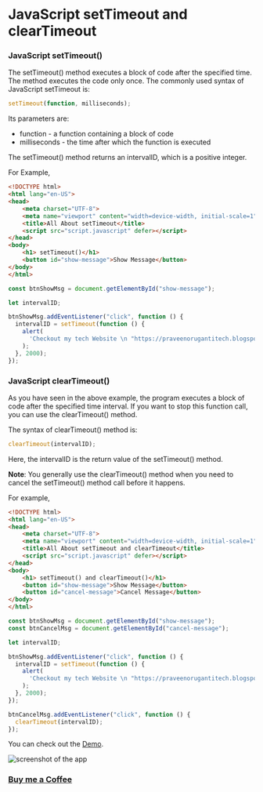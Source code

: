 # JavaScript setTimeout and clearTimeout

### JavaScript setTimeout()
The setTimeout() method executes a block of code after the specified time. The method executes the code only once.
The commonly used syntax of JavaScript setTimeout is:
```javascript
setTimeout(function, milliseconds);
```
Its parameters are:
- function - a function containing a block of code
- milliseconds - the time after which the function is executed

The setTimeout() method returns an intervalID, which is a positive integer.

For Example,

```HTML
<!DOCTYPE html>
<html lang="en-US">
<head>
    <meta charset="UTF-8">
    <meta name="viewport" content="width=device-width, initial-scale=1">
    <title>All About setTimeout</title>
    <script src="script.javascript" defer></script>
</head>
<body>
    <h1> setTimeout()</h1>
    <button id="show-message">Show Message</button>
</body>
</html>
```
```javascript
const btnShowMsg = document.getElementById("show-message");

let intervalID;

btnShowMsg.addEventListener("click", function () {
  intervalID = setTimeout(function () {
    alert(
      'Checkout my tech Website \n "https://praveenorugantitech.blogspot.com"'
    );
  }, 2000);
});

```
### JavaScript clearTimeout()
As you have seen in the above example, the program executes a block of code after the specified time interval. If you want to stop this function call, you can use the clearTimeout() method.

The syntax of clearTimeout() method is:
```javascript
clearTimeout(intervalID);
```
Here, the intervalID is the return value of the setTimeout() method.

**Note**: You generally use the clearTimeout() method when you need to cancel the setTimeout() method call before it happens.

For example,

```HTML
<!DOCTYPE html>
<html lang="en-US">
<head>
    <meta charset="UTF-8">
    <meta name="viewport" content="width=device-width, initial-scale=1">
    <title>All About setTimeout and clearTimeout</title>
    <script src="script.javascript" defer></script>
</head>
<body>
    <h1> setTimeout() and clearTimeout()</h1>
    <button id="show-message">Show Message</button>
    <button id="cancel-message">Cancel Message</button>
</body>
</html>
```
```javascript
const btnShowMsg = document.getElementById("show-message");
const btnCancelMsg = document.getElementById("cancel-message");

let intervalID;

btnShowMsg.addEventListener("click", function () {
  intervalID = setTimeout(function () {
    alert(
      'Checkout my tech Website \n "https://praveenorugantitech.blogspot.com"'
    );
  }, 2000);
});

btnCancelMsg.addEventListener("click", function () {
  clearTimeout(intervalID);
});

```

You can check out the [Demo](https://praveenoruganti.github.io/praveenoruganti-vanilla-js/15_setTimeout_clearTimeout/Demo).

![screenshot of the app](https://raw.githubusercontent.com/praveenoruganti/praveenoruganti-vanilla-js/master/images/setTimeout%20and%20clearTimeout.PNG)


### [Buy me a Coffee](http://bit.ly/2WryDT8)